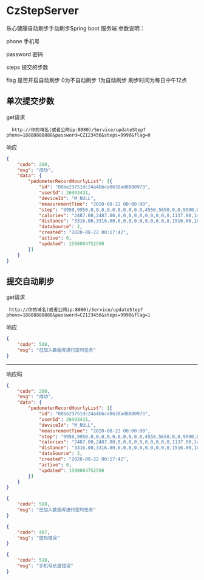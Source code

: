 # CzStepServer
乐心健康自动刷步手动刷步Spring boot 服务端
参数说明：

phone        手机号

password  密码

steps          提交的步数

flag             是否开启自动刷步   0为不自动刷步  1为自动刷步   刷步时间为每日中午12点



## 单次提交步数

get请求 

```http
  http://你的域名(或者公网ip:8080)/Service/updateStep?phone=18888888888&password=CZ123456&steps=9990&flag=0
```

响应 

```json
{
	"code": 200,
	"msg": "成功",
	"data": {
		"pedometerRecordHourlyList": [{
			"id": "08be23751dc24a4bbca0638ad8880973",
			"userId": 26993431,
			"deviceId": "M_NULL",
			"measurementTime": "2020-08-22 00:00:00",
			"step": "9950,9950,0,0,0,0,0,0,0,0,0,0,4550,5650,0,0,9990,0,0,0,0,0,0,0",
			"calories": "2487.00,2487.00,0,0,0,0,0,0,0,0,0,0,1137.00,1412.00,0,0,2497.00,0,0,0,0,0,0,0",
			"distance": "3316.00,3316.00,0,0,0,0,0,0,0,0,0,0,1516.00,1883.00,0,0,3330.00,0,0,0,0,0,0,0",
			"dataSource": 2,
			"created": "2020-08-22 00:17:42",
			"active": 0,
			"updated": 1598084752590
		}]
	}
}
```





## 提交自动刷步

get请求

```http
 http://你的域名(或者公网ip:8080)/Service/updateStep?phone=18888888888&password=CZ123456&steps=9990&flag=1
```

响应

```json
{
	"code": 508,
	"msg": "已加入数据库进行定时任务"
}
```



----

响应码

```json
{
	"code": 200,
	"msg": "成功",
	"data": {
		"pedometerRecordHourlyList": [{
			"id": "08be23751dc24a4bbca0638ad8880973",
			"userId": 26993431,
			"deviceId": "M_NULL",
			"measurementTime": "2020-08-22 00:00:00",
			"step": "9950,9950,0,0,0,0,0,0,0,0,0,0,4550,5650,0,0,9990,0,0,0,0,0,0,0",
			"calories": "2487.00,2487.00,0,0,0,0,0,0,0,0,0,0,1137.00,1412.00,0,0,2497.00,0,0,0,0,0,0,0",
			"distance": "3316.00,3316.00,0,0,0,0,0,0,0,0,0,0,1516.00,1883.00,0,0,3330.00,0,0,0,0,0,0,0",
			"dataSource": 2,
			"created": "2020-08-22 00:17:42",
			"active": 0,
			"updated": 1598084752590
		}]
	}
}
```

```json
{
	"code": 508,
	"msg": "已加入数据库进行定时任务"
}
```

```json
{
	"code": 407,
	"msg": "密码错误"
}
```

```json
{
	"code": 510,
	"msg": "手机号长度错误"
}
```



